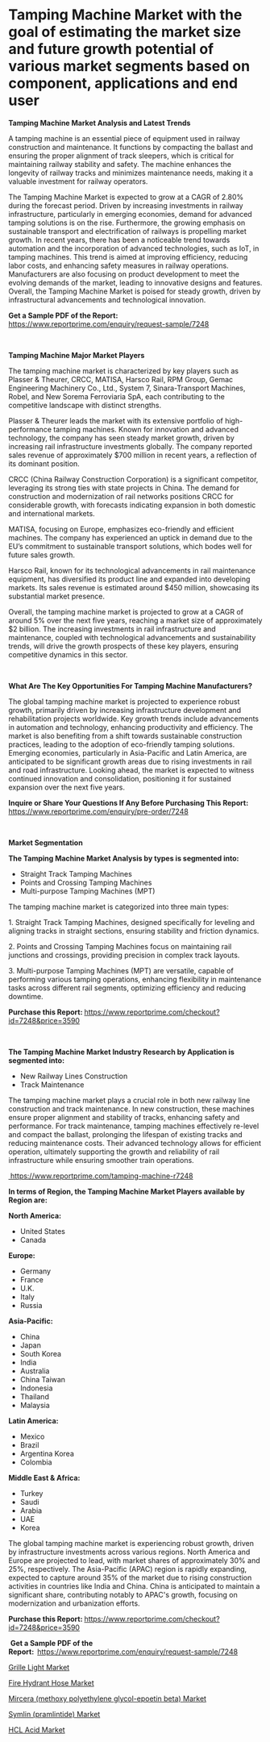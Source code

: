 <p><h1>Tamping Machine Market with the goal of estimating the market size and future growth potential of various market segments based on component, applications and end user</h1></p><p><strong>Tamping Machine Market Analysis and Latest Trends</strong></p>
<p><p>A tamping machine is an essential piece of equipment used in railway construction and maintenance. It functions by compacting the ballast and ensuring the proper alignment of track sleepers, which is critical for maintaining railway stability and safety. The machine enhances the longevity of railway tracks and minimizes maintenance needs, making it a valuable investment for railway operators.</p><p>The Tamping Machine Market is expected to grow at a CAGR of 2.80% during the forecast period. Driven by increasing investments in railway infrastructure, particularly in emerging economies, demand for advanced tamping solutions is on the rise. Furthermore, the growing emphasis on sustainable transport and electrification of railways is propelling market growth. In recent years, there has been a noticeable trend towards automation and the incorporation of advanced technologies, such as IoT, in tamping machines. This trend is aimed at improving efficiency, reducing labor costs, and enhancing safety measures in railway operations. Manufacturers are also focusing on product development to meet the evolving demands of the market, leading to innovative designs and features. Overall, the Tamping Machine Market is poised for steady growth, driven by infrastructural advancements and technological innovation.</p></p>
<p><strong>Get a Sample PDF of the Report:&nbsp;</strong> <a href="https://www.reportprime.com/enquiry/request-sample/7248?utm_campaign=75&utm_medium=2&utm_source=Github&utm_content=ia&utm_term=25112024&utm_id=tamping-machine">https://www.reportprime.com/enquiry/request-sample/7248</a></p>
<p>&nbsp;</p>
<p><strong>Tamping Machine Major Market Players</strong></p>
<p><p>The tamping machine market is characterized by key players such as Plasser & Theurer, CRCC, MATISA, Harsco Rail, RPM Group, Gemac Engineering Machinery Co., Ltd., System 7, Sinara-Transport Machines, Robel, and New Sorema Ferroviaria SpA, each contributing to the competitive landscape with distinct strengths.</p><p>Plasser & Theurer leads the market with its extensive portfolio of high-performance tamping machines. Known for innovation and advanced technology, the company has seen steady market growth, driven by increasing rail infrastructure investments globally. The company reported sales revenue of approximately $700 million in recent years, a reflection of its dominant position.</p><p>CRCC (China Railway Construction Corporation) is a significant competitor, leveraging its strong ties with state projects in China. The demand for construction and modernization of rail networks positions CRCC for considerable growth, with forecasts indicating expansion in both domestic and international markets.</p><p>MATISA, focusing on Europe, emphasizes eco-friendly and efficient machines. The company has experienced an uptick in demand due to the EU’s commitment to sustainable transport solutions, which bodes well for future sales growth.</p><p>Harsco Rail, known for its technological advancements in rail maintenance equipment, has diversified its product line and expanded into developing markets. Its sales revenue is estimated around $450 million, showcasing its substantial market presence.</p><p>Overall, the tamping machine market is projected to grow at a CAGR of around 5% over the next five years, reaching a market size of approximately $2 billion. The increasing investments in rail infrastructure and maintenance, coupled with technological advancements and sustainability trends, will drive the growth prospects of these key players, ensuring competitive dynamics in this sector.</p></p>
<p>&nbsp;</p>
<p><strong>What Are The Key Opportunities For Tamping Machine Manufacturers?</strong></p>
<p><p>The global tamping machine market is projected to experience robust growth, primarily driven by increasing infrastructure development and rehabilitation projects worldwide. Key growth trends include advancements in automation and technology, enhancing productivity and efficiency. The market is also benefiting from a shift towards sustainable construction practices, leading to the adoption of eco-friendly tamping solutions. Emerging economies, particularly in Asia-Pacific and Latin America, are anticipated to be significant growth areas due to rising investments in rail and road infrastructure. Looking ahead, the market is expected to witness continued innovation and consolidation, positioning it for sustained expansion over the next five years.</p></p>
<p><strong>Inquire or Share Your Questions If Any Before Purchasing This Report:</strong> <a href="https://www.reportprime.com/enquiry/pre-order/7248?utm_campaign=75&utm_medium=2&utm_source=Github&utm_content=ia&utm_term=25112024&utm_id=tamping-machine">https://www.reportprime.com/enquiry/pre-order/7248</a></p>
<p>&nbsp;</p>
<p><strong>Market Segmentation</strong></p>
<p><strong>The Tamping Machine Market Analysis by types is segmented into:</strong></p>
<p><ul><li>Straight Track Tamping Machines</li><li>Points and Crossing Tamping Machines</li><li>Multi-purpose Tamping Machines (MPT)</li></ul></p>
<p><p>The tamping machine market is categorized into three main types: </p><p>1. Straight Track Tamping Machines, designed specifically for leveling and aligning tracks in straight sections, ensuring stability and friction dynamics. </p><p>2. Points and Crossing Tamping Machines focus on maintaining rail junctions and crossings, providing precision in complex track layouts. </p><p>3. Multi-purpose Tamping Machines (MPT) are versatile, capable of performing various tamping operations, enhancing flexibility in maintenance tasks across different rail segments, optimizing efficiency and reducing downtime.</p></p>
<p><strong>Purchase this Report:&nbsp;</strong><a href="https://www.reportprime.com/checkout?id=7248&price=3590&utm_campaign=75&utm_medium=2&utm_source=Github&utm_content=ia&utm_term=25112024&utm_id=tamping-machine">https://www.reportprime.com/checkout?id=7248&price=3590</a></p>
<p>&nbsp;</p>
<p><strong>The Tamping Machine Market Industry Research by Application is segmented into:</strong></p>
<p><ul><li>New Railway Lines Construction</li><li>Track Maintenance</li></ul></p>
<p><p>The tamping machine market plays a crucial role in both new railway line construction and track maintenance. In new construction, these machines ensure proper alignment and stability of tracks, enhancing safety and performance. For track maintenance, tamping machines effectively re-level and compact the ballast, prolonging the lifespan of existing tracks and reducing maintenance costs. Their advanced technology allows for efficient operation, ultimately supporting the growth and reliability of rail infrastructure while ensuring smoother train operations.</p></p>
<p><a href="https://www.reportprime.com/tamping-machine-r7248?utm_campaign=75&utm_medium=2&utm_source=Github&utm_content=ia&utm_term=25112024&utm_id=tamping-machine">&nbsp;https://www.reportprime.com/tamping-machine-r7248</a></p>
<p><strong>In terms of Region, the Tamping Machine Market Players available by Region are:</strong></p>
<p>
    <p> <strong> North America: </strong>
        <ul>
            <li>United States</li>
            <li>Canada</li>
        </ul>
        </p> 
    <p> <strong> Europe: </strong>
        <ul>
            <li>Germany</li>
            <li>France</li>
            <li>U.K.</li>
            <li>Italy</li>
            <li>Russia</li>
        </ul>
        </p> 
    <p> <strong> Asia-Pacific: </strong>
        <ul>
            <li>China</li>
            <li>Japan</li>
            <li>South Korea</li>
            <li>India</li>
            <li>Australia</li>
            <li>China Taiwan</li>
            <li>Indonesia</li>
            <li>Thailand</li>
            <li>Malaysia</li>
        </ul>
        </p> 
    <p> <strong> Latin America: </strong>
        <ul>
            <li>Mexico</li>
            <li>Brazil</li>
            <li>Argentina Korea</li>
            <li>Colombia</li>
        </ul>
        </p> 
    <p> <strong> Middle East & Africa: </strong>
        <ul>
            <li>Turkey</li>
            <li>Saudi</li>
            <li>Arabia</li>
            <li>UAE</li>
            <li>Korea</li>
        </ul>
    </p>
    </p>
<p><p>The global tamping machine market is experiencing robust growth, driven by infrastructure investments across various regions. North America and Europe are projected to lead, with market shares of approximately 30% and 25%, respectively. The Asia-Pacific (APAC) region is rapidly expanding, expected to capture around 35% of the market due to rising construction activities in countries like India and China. China is anticipated to maintain a significant share, contributing notably to APAC's growth, focusing on modernization and urbanization efforts.</p></p>
<p><strong>Purchase this Report: </strong><a href="https://www.reportprime.com/checkout?id=7248&price=3590&utm_campaign=75&utm_medium=2&utm_source=Github&utm_content=ia&utm_term=25112024&utm_id=tamping-machine">https://www.reportprime.com/checkout?id=7248&price=3590</a></p>
<p>&nbsp;<strong>Get a Sample PDF of the Report:&nbsp;&nbsp;</strong><a href="https://www.reportprime.com/enquiry/request-sample/7248?utm_campaign=75&utm_medium=2&utm_source=Github&utm_content=ia&utm_term=25112024&utm_id=tamping-machine">https://www.reportprime.com/enquiry/request-sample/7248</a></p>
<p><strong></strong></p>
<p><p><a href="https://www.linkedin.com/pulse/grille-light-market-overview-global-trends-future-prospects-jhsmc?utm_campaign=75&utm_medium=2&utm_source=Github&utm_content=ia&utm_term=25112024&utm_id=tamping-machine">Grille Light Market</a></p><p><a href="https://www.linkedin.com/pulse/fire-hydrant-hose-market-research-report-exploring-size-a224e?utm_campaign=75&utm_medium=2&utm_source=Github&utm_content=ia&utm_term=25112024&utm_id=tamping-machine">Fire Hydrant Hose Market</a></p><p><a href="https://issuu.com/reportprime-2/docs/mircera-methoxy-polyethylene-glycol_5f9f967372b864?utm_campaign=75&utm_medium=2&utm_source=Github&utm_content=ia&utm_term=25112024&utm_id=tamping-machine">Mircera (methoxy polyethylene glycol-epoetin beta) Market</a></p><p><a href="https://issuu.com/reportprime-2/docs/symlin-pramlintide-market-size-2030_082bbd32215fa3?utm_campaign=75&utm_medium=2&utm_source=Github&utm_content=ia&utm_term=25112024&utm_id=tamping-machine">Symlin (pramlintide) Market</a></p><p><a href="https://www.linkedin.com/pulse/emerging-trends-hcl-acid-market-global-outlook-future-prospects-i2fpe?utm_campaign=75&utm_medium=2&utm_source=Github&utm_content=ia&utm_term=25112024&utm_id=tamping-machine">HCL Acid Market</a></p></p>